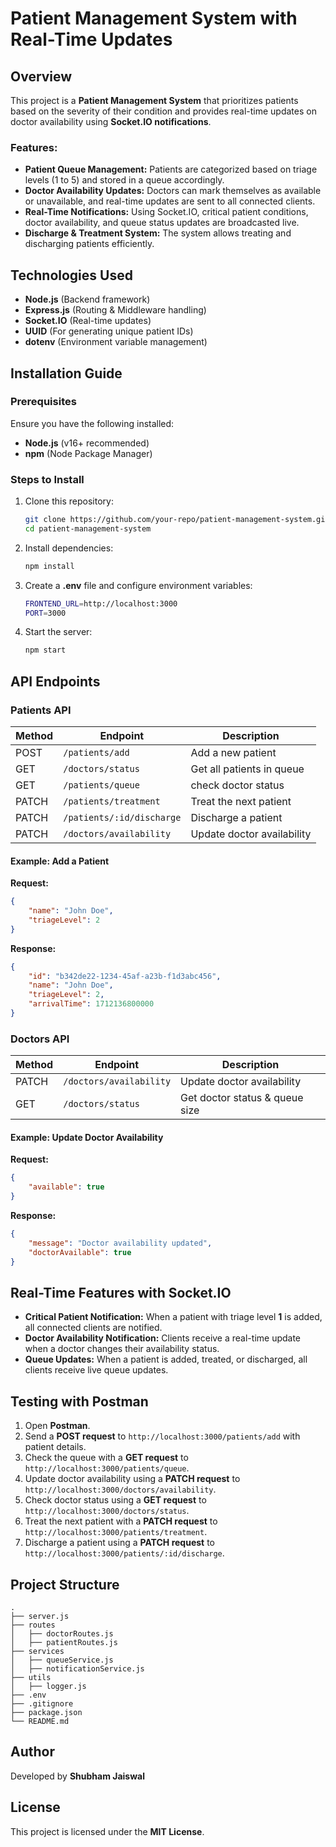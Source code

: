 # Patient Management System with Real-Time Updates

## Overview
This project is a **Patient Management System** that prioritizes patients based on the severity of their condition and provides real-time updates on doctor availability using **Socket.IO notifications**.

### Features:
- **Patient Queue Management:** Patients are categorized based on triage levels (1 to 5) and stored in a queue accordingly.
- **Doctor Availability Updates:** Doctors can mark themselves as available or unavailable, and real-time updates are sent to all connected clients.
- **Real-Time Notifications:** Using Socket.IO, critical patient conditions, doctor availability, and queue status updates are broadcasted live.
- **Discharge & Treatment System:** The system allows treating and discharging patients efficiently.

## Technologies Used
- **Node.js** (Backend framework)
- **Express.js** (Routing & Middleware handling)
- **Socket.IO** (Real-time updates)
- **UUID** (For generating unique patient IDs)
- **dotenv** (Environment variable management)

## Installation Guide

### Prerequisites
Ensure you have the following installed:
- **Node.js** (v16+ recommended)
- **npm** (Node Package Manager)

### Steps to Install
1. Clone this repository:
   ```sh
   git clone https://github.com/your-repo/patient-management-system.git
   cd patient-management-system
   ```
2. Install dependencies:
   ```sh
   npm install
   ```
3. Create a **.env** file and configure environment variables:
   ```sh
   FRONTEND_URL=http://localhost:3000
   PORT=3000
   ```
4. Start the server:
   ```sh
   npm start
   ```

## API Endpoints

### **Patients API**
| Method | Endpoint               | Description                    |
|--------|------------------------|--------------------------------|
| POST   | `/patients/add`         | Add a new patient             |
| GET    | `/doctors/status`       | Get all patients in queue     |
| GET    | `/patients/queue`       | check doctor status           |
| PATCH  | `/patients/treatment`   | Treat the next patient        |
| PATCH  | `/patients/:id/discharge` | Discharge a patient         |
| PATCH  | `/doctors/availability`  | Update doctor availability    |


#### Example: Add a Patient
**Request:**
```json
{
    "name": "John Doe",
    "triageLevel": 2
}
```
**Response:**
```json
{
    "id": "b342de22-1234-45af-a23b-f1d3abc456",
    "name": "John Doe",
    "triageLevel": 2,
    "arrivalTime": 1712136800000
}
```

### **Doctors API**
| Method | Endpoint                 | Description                   |
|--------|--------------------------|-------------------------------|
| PATCH  | `/doctors/availability`  | Update doctor availability    |
| GET    | `/doctors/status`        | Get doctor status & queue size |

#### Example: Update Doctor Availability
**Request:**
```json
{
    "available": true
}
```
**Response:**
```json
{
    "message": "Doctor availability updated",
    "doctorAvailable": true
}
```

## Real-Time Features with Socket.IO
- **Critical Patient Notification:** When a patient with triage level **1** is added, all connected clients are notified.
- **Doctor Availability Notification:** Clients receive a real-time update when a doctor changes their availability status.
- **Queue Updates:** When a patient is added, treated, or discharged, all clients receive live queue updates.

## Testing with Postman
1. Open **Postman**.
2. Send a **POST request** to `http://localhost:3000/patients/add` with patient details.
3. Check the queue with a **GET request** to `http://localhost:3000/patients/queue`.
4. Update doctor availability using a **PATCH request** to `http://localhost:3000/doctors/availability`.
5. Check doctor status using a **GET request** to `http://localhost:3000/doctors/status`.
6. Treat the next patient with a **PATCH request** to `http://localhost:3000/patients/treatment`.
7. Discharge a patient using a **PATCH request** to `http://localhost:3000/patients/:id/discharge`.

## Project Structure
```
.
├── server.js
├── routes
│   ├── doctorRoutes.js
│   ├── patientRoutes.js
├── services
│   ├── queueService.js
│   ├── notificationService.js
├── utils
│   ├── logger.js
├── .env
├── .gitignore
├── package.json
└── README.md
```

## Author
Developed by **Shubham Jaiswal**

## License
This project is licensed under the **MIT License**.

